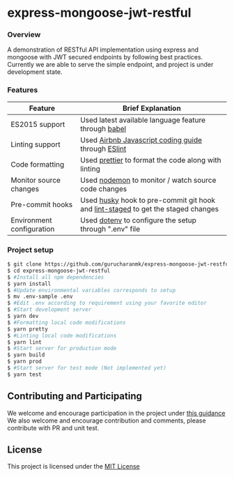 
# express-mongoose-jwt-restful

### Overview
A demonstration of RESTful API implementation using express and mongoose with JWT secured endpoints by following best practices.
Currently we are able to serve the simple endpoint, and project is under development state.

### Features
| Feature | Brief Explanation |
| ------ | ------ |
| ES2015 support | Used latest available language feature through [babel](https://babeljs.io/) |
| Linting support | Used [Airbnb Javascript coding guide](https://github.com/airbnb/javascript/tree/master/packages/eslint-config-airbnb) through [ESlint](https://eslint.org/) |
| Code formatting | Used [prettier](https://prettier.io/) to format the code along with linting |
| Monitor source changes | Used [nodemon](https://nodemon.io/) to monitor / watch source code changes |
| Pre-commit hooks | Used [husky](https://github.com/typicode/husky) hook to pre-commit git hook and [lint-staged](https://github.com/okonet/lint-staged) to get the staged changes |
|Environment configuration | Used [dotenv](https://github.com/motdotla/dotenv)  to configure the setup through ".env" file |

### Project setup
```sh
$ git clone https://github.com/gurucharanmk/express-mongoose-jwt-restful.git
$ cd express-mongoose-jwt-restful
$ #Install all npm dependencies
$ yarn install
$ #Update environmental variables corresponds to setup
$ mv .env-sample .env
$ #Edit .env according to requirement using your favorite editor
$ #Start development server
$ yarn dev
$ #Formatting local code modifications
$ yarn pretty
$ #Linting local code modifications
$ yarn lint
$ #Start server for production mode
$ yarn build
$ yarn prod
$ #Start server for test mode (Not implemented yet)
$ yarn test
```

## Contributing and Participating
We welcome and encourage participation in the project under [this guidance](https://github.com/gurucharanmk/express-mongoose-jwt-restful/blob/master/CODE_OF_CONDUCT.md)
We also welcome and encourage contribution and comments, please contribute  with PR and unit test.

## License
This project is licensed under the [MIT License](https://github.com/gurucharanmk/express-mongoose-jwt-restful/blob/master/LICENSE)
